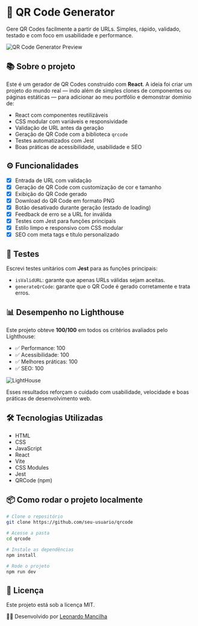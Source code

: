 # 🚀 QR Code Generator

Gere QR Codes facilmente a partir de URLs. Simples, rápido, validado, testado e com foco em usabilidade e performance.

![QR Code Generator Preview](https://github.com/user-attachments/assets/8b5a3f1b-55b5-4f35-b446-0fd2f9b0f214)

## 📚 Sobre o projeto

Este é um gerador de QR Codes construído com **React**. A ideia foi criar um projeto do mundo real — indo além de simples clones de componentes ou páginas estáticas — para adicionar ao meu portfólio e demonstrar domínio de:

- React com componentes reutilizáveis
- CSS modular com variáveis e responsividade
- Validação de URL antes da geração
- Geração de QR Code com a biblioteca `qrcode`
- Testes automatizados com Jest
- Boas práticas de acessibilidade, usabilidade e SEO

## ⚙️ Funcionalidades

- [x] Entrada de URL com validação
- [x] Geração de QR Code com customização de cor e tamanho
- [x] Exibição do QR Code gerado
- [x] Download do QR Code em formato PNG
- [x] Botão desativado durante geração (estado de loading)
- [x] Feedback de erro se a URL for inválida
- [x] Testes com Jest para funções principais
- [x] Estilo limpo e responsivo com CSS modular
- [x] SEO com meta tags e título personalizado

## 🧪 Testes

Escrevi testes unitários com **Jest** para as funções principais:

- `isValidURL`: garante que apenas URLs válidas sejam aceitas.
- `generateQrCode`: garante que o QR Code é gerado corretamente e trata erros.

## 📊 Desempenho no Lighthouse

Este projeto obteve **100/100** em todos os critérios avaliados pelo Lighthouse:

- ✅ Performance: 100
- ✅ Acessibilidade: 100
- ✅ Melhores práticas: 100
- ✅ SEO: 100

![LightHouse](https://github.com/user-attachments/assets/b742861e-8c5a-4e0f-8f9d-727270433710)

Esses resultados reforçam o cuidado com usabilidade, velocidade e boas práticas de desenvolvimento web.

## 🛠️ Tecnologias Utilizadas

- HTML
- CSS
- JavaScript
- React
- Vite
- CSS Modules
- Jest
- QRCode (npm)

## 📦 Como rodar o projeto localmente

```bash
# Clone o repositório
git clone https://github.com/seu-usuario/qrcode

# Acesse a pasta
cd qrcode

# Instale as dependências
npm install

# Rode o projeto
npm run dev
```

## 📄 Licença

Este projeto está sob a licença MIT.

👨‍💻 Desenvolvido por [Leonardo Mancilha](https://www.linkedin.com/in/leonardomancilha/)
